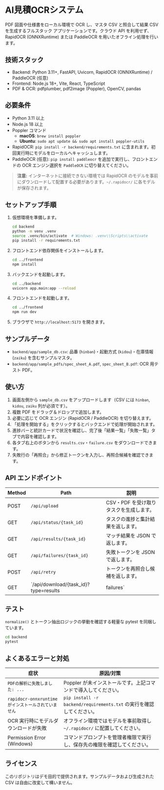 # AI見積OCRシステム

PDF 図面や仕様書をローカル環境で OCR し、マスタ CSV と照合して結果 CSV を生成するフルスタック アプリケーションです。クラウド API を利用せず、RapidOCR (ONNXRuntime) または PaddleOCR を用いたオフライン処理を行います。

## 技術スタック

- Backend: Python 3.11+, FastAPI, Uvicorn, RapidOCR (ONNXRuntime) / PaddleOCR (任意)
- Frontend: Node.js 18+, Vite, React, TypeScript
- PDF & OCR: pdfplumber, pdf2image (Poppler), OpenCV, pandas

## 必要条件

- Python 3.11 以上
- Node.js 18 以上
- Poppler コマンド
  - **macOS**: `brew install poppler`
  - **Ubuntu**: `sudo apt update && sudo apt install poppler-utils`
- RapidOCR: `pip install -r backend/requirements.txt` に含まれます。初回実行時にモデルをローカルへキャッシュします。
- PaddleOCR (任意): `pip install paddleocr` を追加で実行し、フロントエンドの OCR エンジン選択を `PaddleOCR` に切り替えてください。

> **注意:** インターネットに接続できない環境では RapidOCR のモデルを事前にダウンロードして配置する必要があります。`~/.rapidocr/` に各モデルが保存されます。

## セットアップ手順

1. 仮想環境を準備します。

   ```bash
   cd backend
   python -m venv .venv
   source .venv/bin/activate  # Windows: .venv\\Scripts\\activate
   pip install -r requirements.txt
   ```

2. フロントエンド依存関係をインストールします。

   ```bash
   cd ../frontend
   npm install
   ```

3. バックエンドを起動します。

   ```bash
   cd ../backend
   uvicorn app.main:app --reload
   ```

4. フロントエンドを起動します。

   ```bash
   cd ../frontend
   npm run dev
   ```

5. ブラウザで `http://localhost:5173` を開きます。

## サンプルデータ

- `backend/app/sample_db.csv`: 品番 (`hinban`)・起動方式 (`kidou`)・在庫情報 (`zaiku`) を含むサンプルマスタ。
- `backend/app/sample_pdfs/spec_sheet_A.pdf`, `spec_sheet_B.pdf`: OCR 用テスト PDF。

## 使い方

1. 画面左側から `sample_db.csv` をアップロードします（CSV には `hinban`, `kidou`, `zaiku` 列が必須です）。
2. 複数 PDF をドラッグ＆ドロップで追加します。
3. 必要に応じて OCR エンジン (RapidOCR / PaddleOCR) を切り替えます。
4. 「処理を開始する」をクリックするとバックエンドで処理が開始されます。
5. 進捗バーと統計カードで状況を確認し、完了後「結果一覧」「失敗一覧」タブで内容を確認します。
6. 各タブ右上のボタンから `results.csv`・`failure.csv` をダウンロードできます。
7. 失敗行の「再照合」から修正トークンを入力し、再照合候補を確認できます。

## API エンドポイント

| Method | Path | 説明 |
| ------ | ---- | ---- |
| POST | `/api/upload` | CSV・PDF を受け取りタスクを生成します。|
| GET | `/api/status/{task_id}` | タスクの進捗と集計結果を返します。|
| GET | `/api/results/{task_id}` | マッチ結果を JSON で返します。|
| GET | `/api/failures/{task_id}` | 失敗トークンを JSON で返します。|
| POST | `/api/retry` | トークンを再照合し候補を返します。|
| GET | `/api/download/{task_id}?type=results|failures` | CSV ファイルをダウンロードします。|

## テスト

`normalize()` とトークン抽出ロジックの挙動を確認する軽量な pytest を同梱しています。

```bash
cd backend
pytest
```

## よくあるエラーと対処

| 症状 | 原因/対策 |
| ---- | --------- |
| `PDFの解析に失敗しました: ...` | Poppler が未インストールです。上記コマンドで導入してください。|
| `rapidocr-onnxruntime がインストールされていません` | `pip install -r backend/requirements.txt` の実行を確認してください。|
| OCR 実行時にモデルダウンロードが失敗 | オフライン環境ではモデルを事前取得し `~/.rapidocr/` に配置してください。|
| Permission Error (Windows) | コマンドプロンプトを管理者権限で実行し、保存先の権限を確認してください。|

## ライセンス

このリポジトリはデモ目的で提供されます。サンプルデータおよび生成された CSV は自由に改変して構いません。
